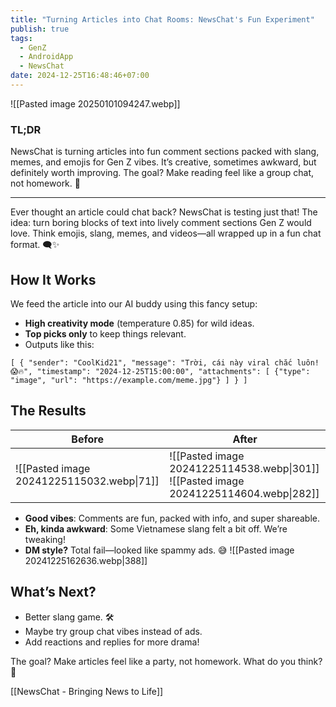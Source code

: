 ```yaml
---
title: "Turning Articles into Chat Rooms: NewsChat's Fun Experiment"
publish: true
tags:
  - GenZ
  - AndroidApp
  - NewsChat
date: 2024-12-25T16:48:46+07:00
---
```

![[Pasted image 20250101094247.webp]]
### TL;DR

NewsChat is turning articles into fun comment sections packed with slang, memes, and emojis for Gen Z vibes. It’s creative, sometimes awkward, but definitely worth improving. The goal? Make reading feel like a group chat, not homework. 🎉

---

Ever thought an article could chat back? NewsChat is testing just that! The idea: turn boring blocks of text into lively comment sections Gen Z would love. Think emojis, slang, memes, and videos—all wrapped up in a fun chat format. 🗨️✨
## How It Works

We feed the article into our AI buddy using this fancy setup:

- **High creativity mode** (temperature 0.85) for wild ideas.
- **Top picks only** to keep things relevant.
- Outputs like this:

`[
    {
        "sender": "CoolKid21",
        "message": "Trời, cái này viral chắc luôn! 😱🔥",
        "timestamp": "2024-12-25T15:00:00",
        "attachments": [
            {"type": "image", "url": "https://example.com/meme.jpg"}
        ]
    }
]`


## The Results

| Before                                    | After                                                                                 |
| ----------------------------------------- | ------------------------------------------------------------------------------------- |
| ![[Pasted image 20241225115032.webp\|71]] | ![[Pasted image 20241225114538.webp\|301]] ![[Pasted image 20241225114604.webp\|282]] |


- **Good vibes**: Comments are fun, packed with info, and super shareable.
- **Eh, kinda awkward**: Some Vietnamese slang felt a bit off. We’re tweaking!
- **DM style?** Total fail—looked like spammy ads. 😅 ![[Pasted image 20241225162636.webp|388]]

## What’s Next?

- Better slang game. 🛠️
- Maybe try group chat vibes instead of ads.
- Add reactions and replies for more drama!

The goal? Make articles feel like a party, not homework. What do you think? 🎉

[[NewsChat - Bringing News to Life]]